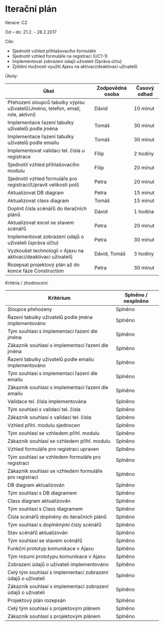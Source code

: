 <h1>Iterační plán</h1>
Iterace:  C2

Od – do:
21.2. - 28.2.2017

Cíle:
- Sjednotit vzhled přihlašovacího formuláře
- Sjednotit vzhled formuláře na registraci (UC1-1)
- Implementovat zobrazení údajů uživateli (Správa účtu)
- Zjištění možností využití Ajaxu na aktivaci/deaktivaci uživatelů

Úkoly:

|Úkol|	Zodpovědná osoba|	Časový odhad|
|---|---|---|
|Přehození sloupců tabulky výpisu uživatelů(Jméno, telefon, email, role, aktivní)|Dávid|10 minut|
|Implementace řazení tabulky uživatelů podle jména|Tomáš|30 minut|
|Implementace řazení tabulky uživatelů podle emailu|Tomáš|30 minut|
|Implementovat validaci tel. čísla u registrace|Filip|2 hodiny|
|Sjednotit vzhled přihlašovacího modulu|Filip|20 minut|
|Sjednotit vzhled formuláře pro registraci(Upravit velikosti polí)|Petra|20 minut|
|Aktualizovat DB diagram|Petra|15 minut|
|Aktualizovat class diagram|Tomáš|15 minut|
|Doplnit čísla scénářů do iteračních plánů|Dávid|1 hodina|
|Aktualizovat excel se stavem scénářů|Petra|20 minut|
|Implementovat zobrazení údajů o uživateli (správa účtu)|Petra|30 minut|
|Vyzkoušet technologii v Ajaxu na aktivaci/deaktivaci uživatelů|Dávid, Tomáš|3 hodiny|
|Rozepsat projektový plán až do konce fáze Construction|Petra|30 minut|

Kritéria / zhodnocení:

|Kritérium	|Splněno / nesplněno|
|---|---|
|Sloupce přehozeny|Splněno|
|Řazení tabulky uživatelů podle jména implementováno|Splněno|
|Tým souhlasí s implementací řazení dle jména|Splněno|
|Zákazník souhlasí s implementací řazení dle jména|Splněno|
|Řazení tabulky uživatelů podle emailu implementováno|Splněno|
|Tým souhlasí s implementací řazení dle emailu|Splněno|
|Zákazník souhlasí s implementací řazení dle emailu|Splněno|
|Validace tel. čísla implementována|Splněno|
|Tým souhlasí s validací tel. čísla|Splněno|
|Zákazník souhlasí s validací tel. čísla|Splněno|
|Vzhled přihl. modulu sjednocen|Splněno|
|Tým souhlasí se vzhledem přihl. modulu |Splněno|
|Zákazník souhlasí se vzhledem přihl. modulu |Splněno|
|Vzhled formuláře pro registraci upraven|Splněno|
|Tým souhlasí se vzhledem formuláře pro registraci |Splněno|
|Zákazník souhlasí se vzhledem formuláře pro registraci |Splněno|
|DB diagram aktualizován|Splněno|
|Tým souhlasí s DB diagramem |Splněno|
|Class diagram aktualizován|Splněno|
|Tým souhlasí s Class diagramem|Splněno|
|Čísla scénářů doplněny do iteračních plánů|Splněno|
|Tým souhlasí s doplněnými čísly scénářů|Splněno|
|Stav scénářů aktualizován|Splněno|
|Tým souhlasí se stavem scénářů |Splněno|
|Funkční prototyp komunikace v Ajaxu|Splněno|
|Tým rozumí prototypu komunikace v Ajaxu|Splněno|
|Zobrazení údajů o uživateli implementováno|Splněno|
|Celý tým souhlasí s implementací zobrazení údajů o uživateli|Splněno|
|Zákazník souhlasí s implementací zobrazení údajů o uživateli|Splněno|
|Projektový plán rozepsán|Splněno|
|Celý tým souhlasí s projektovým plánem|Splněno|
|Zákazník souhlasí s projektovým plánem|Splněno|

